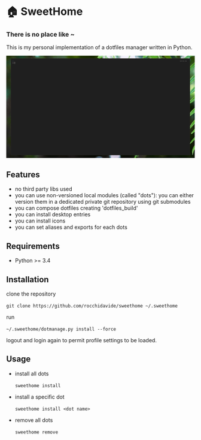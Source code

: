 # 🏠 SweetHome
### There is no place like ~

This is my personal implementation of a dotfiles manager written in Python.

![](https://github.com/rocchidavide/sweethome/blob/master/docs/media/sweethome-install.gif)

## Features
- no third party libs used 
- you can use non-versioned local modules (called "dots"): you can either version them in a dedicated private git repository using git submodules
- you can compose dotfiles creating 'dotfiles_build'
- you can install desktop entries
- you can install icons
- you can set aliases and exports for each dots

## Requirements
- Python >= 3.4

## Installation

clone the repository

`git clone https://github.com/rocchidavide/sweethome ~/.sweethome`

run

`~/.sweethome/dotmanage.py install --force`

logout and login again to permit profile settings to be loaded.

## Usage

- install all dots

  `sweethome install`


- install a specific dot

  `sweethome install <dot name>`


- remove all dots

  `sweethome remove`
